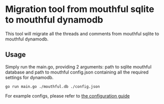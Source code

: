 # Migration tool from mouthful sqlite to mouthful dynamodb

This tool will migrate all the threads and comments from mouthful sqlite to mouthful dynamodb.

## Usage

Simply run the main.go, providing 2 arguments: path to sqlite mouthful database and path to mouthful config.json containing all the required settings for dynamodb.

`go run main.go ./mouthful.db ./config.json`

For example configs, please refer to [the configuration guide](../../../examples/configs/README.md)